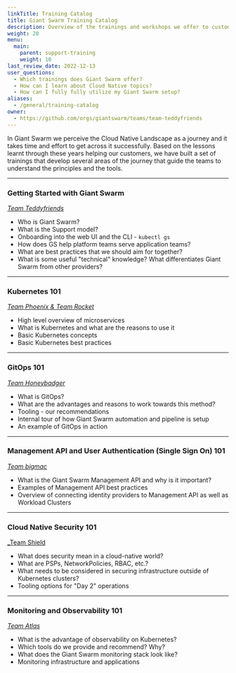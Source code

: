 ```yaml
---
linkTitle: Training Catalog
title: Giant Swarm Training Catalog
description: Overview of the trainings and workshops we offer to customers in order to share our knowledge and best practices with them and answer possible follow-up questions.
weight: 20
menu:
  main:
    parent: support-training
    weight: 10
last_review_date: 2022-12-13
user_questions:
  - Which trainings does Giant Swarm offer?
  - How can I learn about Cloud Native topics?
  - How can I fully fully utilize my Giant Swarm setup?
aliases:
  - /general/training-catalog
owner:
  - https://github.com/orgs/giantswarm/teams/team-teddyfriends
---
```


In Giant Swarm we perceive the Cloud Native Landscape as a journey and it takes time and effort to get across it successfully. Based on the lessons learnt through these years helping our customers, we have built a set of trainings that develop several areas of the journey that guide the teams to understand the principles and the tools. 

_____________________________________

### Getting Started with Giant Swarm 
[_Team Teddyfriends_](https://www.giantswarm.io/about)

- Who is Giant Swarm?
- What is the Support model?
- Onboarding into the web UI and the CLI - `kubectl gs`
- How does GS help platform teams serve application teams?
- What are best practices that we should aim for together?
- What is some useful "technical" knowledge? What differentiates Giant Swarm from other providers?

_____________________________________

### Kubernetes 101

[_Team Phoenix & Team Rocket_](https://www.giantswarm.io/about)

- High level overview of microservices
- What is Kubernetes and what are the reasons to use it 
- Basic Kubernetes concepts
- Basic Kubernetes best practices

_____________________________________

### GitOps 101

[_Team Honeybadger_](https://www.giantswarm.io/about)

- What is GitOps?
- What are the advantages and reasons to work towards this method?
- Tooling - our recommendations
- Internal tour of how Giant Swarm automation and pipeline is setup
- An example of GitOps in action

_____________________________________

### Management API and User Authentication (Single Sign On) 101

[_Team bigmac_](https://www.giantswarm.io/about)

- What is the Giant Swarm Management API and why is it important?
- Examples of Management API best practices
- Overview of connecting identity providers to Management API as well as Workload Clusters


_____________________________________

### Cloud Native Security 101

[_Team Shield ](https://www.giantswarm.io/about)

- What does security mean in a cloud-native world?
- What are PSPs, NetworkPolicies, RBAC, etc.?
- What needs to be considered in securing infrastructure outside of Kubernetes clusters?
- Tooling options for "Day 2" operations

_____________________________________

### Monitoring and Observability 101

[_Team Atlas_](https://www.giantswarm.io/about)

- What is the advantage of observability on Kubernetes?
- Which tools do we provide and recommend? Why?
- What does the Giant Swarm monitoring stack look like?
- Monitoring infrastructure and applications
